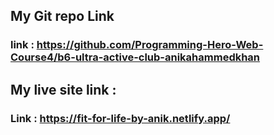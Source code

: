 ## My Git repo Link
 ### link : https://github.com/Programming-Hero-Web-Course4/b6-ultra-active-club-anikahammedkhan

## My live site link :
 ### Link : https://fit-for-life-by-anik.netlify.app/